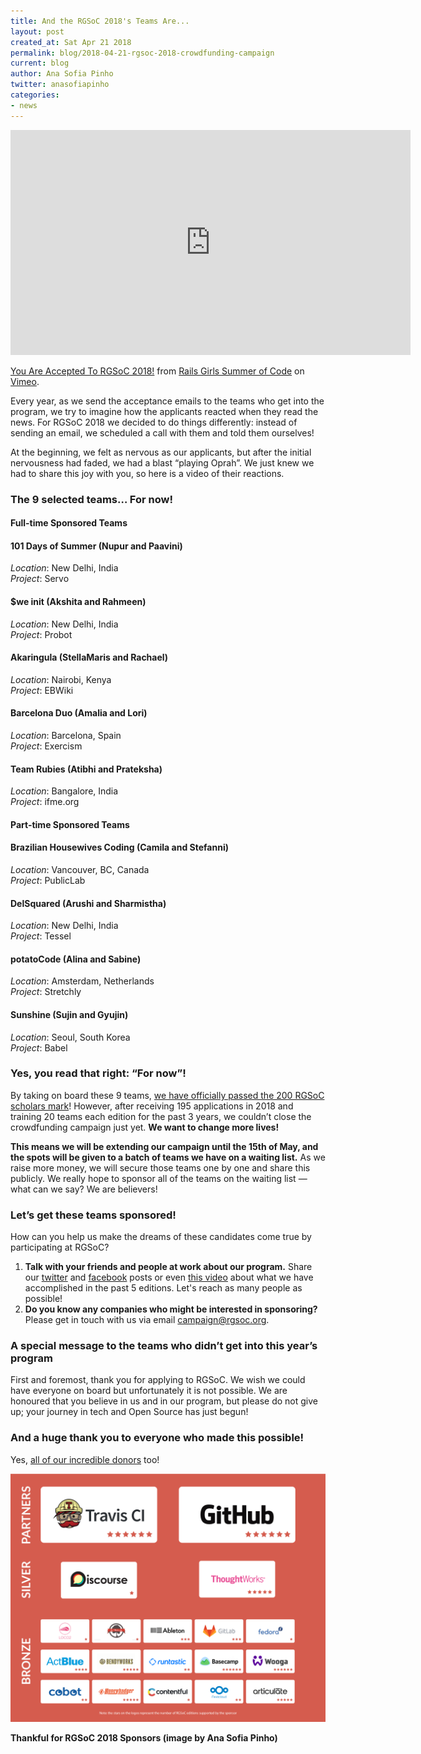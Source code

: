 ```yaml
---
title: And the RGSoC 2018's Teams Are...
layout: post
created_at: Sat Apr 21 2018
permalink: blog/2018-04-21-rgsoc-2018-crowdfunding-campaign
current: blog
author: Ana Sofia Pinho
twitter: anasofiapinho
categories:
- news
---
```


<iframe src="https://player.vimeo.com/video/265904630" width="640" height="360" frameborder="0" webkitallowfullscreen mozallowfullscreen allowfullscreen></iframe>
<p><a href="https://vimeo.com/265904630">You Are Accepted To RGSoC 2018!</a> from <a href="https://vimeo.com/user51331690">Rails Girls Summer of Code</a> on <a href="https://vimeo.com">Vimeo</a>.</p>

Every year, as we send the acceptance emails to the teams who get into the program, we try to imagine how the applicants reacted when they read the news. For RGSoC 2018 we decided to do things differently: instead of sending an email, we scheduled a call with them and told them ourselves!

At the beginning, we felt as nervous as our applicants, but after the initial nervousness had faded, we had a blast “playing Oprah”. We just knew we had to share this joy with you, so here is a video of their reactions.


### The 9 selected teams… For now!


#### Full-time Sponsored Teams

#### <span class="color-red">101 Days of Summer (Nupur and Paavini)</span>
_Location_: New Delhi, India<br>
_Project_: Servo

#### <span class="color-red">$we init (Akshita and Rahmeen)</span>
_Location_: New Delhi, India<br>
_Project_: Probot

#### <span class="color-red">Akaringula (StellaMaris and Rachael)</span>
_Location_: Nairobi, Kenya<br>
_Project_: EBWiki

#### <span class="color-red">Barcelona Duo (Amalia and Lori)</span>
_Location_: Barcelona, Spain<br>
_Project_: Exercism

#### <span class="color-red">Team Rubies (Atibhi and Prateksha)</span>
_Location_: Bangalore, India<br>
_Project_: ifme.org


#### Part-time Sponsored Teams

#### <span class="color-red">Brazilian Housewives Coding (Camila and Stefanni)</span>
_Location_: Vancouver, BC, Canada<br>
_Project_: PublicLab

#### <span class="color-red">DelSquared (Arushi and Sharmistha)</span>
_Location_: New Delhi, India<br>
_Project_: Tessel

#### <span class="color-red">potatoCode (Alina and Sabine)</span>
_Location_: Amsterdam, Netherlands<br>
_Project_: Stretchly

#### <span class="color-red">Sunshine (Sujin and Gyujin)</span>
_Location_: Seoul, South Korea<br>
_Project_: Babel

### Yes, you read that right: “For now”!

By taking on board these 9 teams, [we have officially passed the 200 RGSoC scholars mark](https://railsgirlssummerofcode.org/blog/2018-04-06-rgsoc-2018-crowdfunding-countdown)! However, after receiving 195 applications in 2018 and training 20 teams each edition for the past 3 years, we couldn’t close the crowdfunding campaign just yet. **We want to change more lives!**

<span class="color-red">**This means we will be extending our campaign until the 15th of May, and the spots will be given to a batch of teams we have on a waiting list.**</span> As we raise more money, we will secure those teams one by one and share this publicly. We really hope to sponsor all of the teams on the waiting list — what can we say? We are believers!



### Let’s get these teams sponsored!

How can you help us make the dreams of these candidates come true by participating at RGSoC?

1. **Talk with your friends and people at work about our program.** Share our [twitter](https://twitter.com/RailsGirlsSoC/status/987757077614514177) and [facebook](https://www.facebook.com/620914904656191/videos/1734881533259517/) posts or even [this video](https://railsgirlssummerofcode.org/blog/2018-02-15-rgsoc-2018-crowdfunding-campaign) about what we have accomplished in the past 5 editions. Let's reach as many people as possible!
2. **Do you know any companies who might be interested in sponsoring?** Please get in touch with us via email campaign@rgsoc.org.


### A special message to the teams who didn’t get into this year’s program

First and foremost, thank you for applying to RGSoC. We wish we could have everyone on board but unfortunately it is not possible. We are honoured that you believe in us and in our program, but please do not give up; your journey in tech and Open Source has just begun!

### And a huge thank you to everyone who made this possible!

Yes, [all of our incredible donors](https://railsgirlssummerofcode.org/campaign/#donors) too!

![RGSoC 2018 Sponsors (image by Ana Sofia Pinho)](/img/blog/2018/2018-04-21-rgsoc-2018-sponsors.png)
<div class="image-credits"><b>Thankful for RGSoC 2018 Sponsors (image by Ana Sofia Pinho)</b></div>


